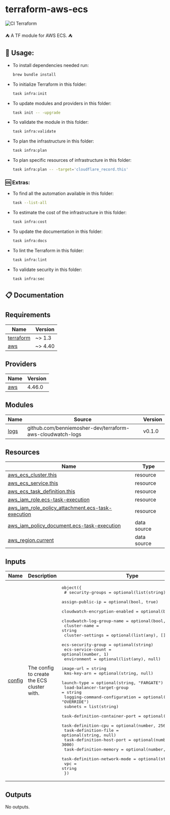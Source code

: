 # terraform-aws-ecs

![CI Terraform](https://github.com/benniemosher-dev/terraform-aws-ecs/actions/workflows/ci-terraform.yml/badge.svg)

⛺️ A TF module for AWS ECS. ⛺

## 📜 Usage:

- To install dependencies needed run:
  ```bash
  brew bundle install
  ```
- To initialize Terraform in this folder:
  ```bash
  task infra:init
  ```
- To update modules and providers in this folder:
  ```bash
  task init -- -upgrade
  ```
- To validate the module in this folder:
  ```bash
  task infra:validate
  ```
- To plan the infrastructure in this folder:
  ```bash
  task infra:plan
  ```
- To plan specific resources of infrastructure in this folder:
  ```bash
  task infra:plan -- -target='cloudflare_record.this'
  ```

### 🆒 Extras:

- To find all the automation available in this folder:
  ```bash
  task --list-all
  ```
- To estimate the cost of the infrastructure in this folder:
  ```bash
  task infra:cost
  ```
- To update the documentation in this folder:
  ```bash
  task infra:docs
  ```
- To lint the Terraform in this folder:
  ```bash
  task infra:lint
  ```
- To validate security in this folder:
  ```bash
  task infra:sec
  ```

## 📋 Documentation

<!-- BEGIN_TF_DOCS -->
## Requirements

| Name | Version |
|------|---------|
| <a name="requirement_terraform"></a> [terraform](#requirement\_terraform) | ~> 1.3 |
| <a name="requirement_aws"></a> [aws](#requirement\_aws) | ~> 4.40 |

## Providers

| Name | Version |
|------|---------|
| <a name="provider_aws"></a> [aws](#provider\_aws) | 4.46.0 |

## Modules

| Name | Source | Version |
|------|--------|---------|
| <a name="module_logs"></a> [logs](#module\_logs) | github.com/benniemosher-dev/terraform-aws-cloudwatch-logs | v0.1.0 |

## Resources

| Name | Type |
|------|------|
| [aws_ecs_cluster.this](https://registry.terraform.io/providers/hashicorp/aws/latest/docs/resources/ecs_cluster) | resource |
| [aws_ecs_service.this](https://registry.terraform.io/providers/hashicorp/aws/latest/docs/resources/ecs_service) | resource |
| [aws_ecs_task_definition.this](https://registry.terraform.io/providers/hashicorp/aws/latest/docs/resources/ecs_task_definition) | resource |
| [aws_iam_role.ecs-task-execution](https://registry.terraform.io/providers/hashicorp/aws/latest/docs/resources/iam_role) | resource |
| [aws_iam_role_policy_attachment.ecs-task-execution](https://registry.terraform.io/providers/hashicorp/aws/latest/docs/resources/iam_role_policy_attachment) | resource |
| [aws_iam_policy_document.ecs-task-execution](https://registry.terraform.io/providers/hashicorp/aws/latest/docs/data-sources/iam_policy_document) | data source |
| [aws_region.current](https://registry.terraform.io/providers/hashicorp/aws/latest/docs/data-sources/region) | data source |

## Inputs

| Name | Description | Type | Default | Required |
|------|-------------|------|---------|:--------:|
| <a name="input_config"></a> [config](#input\_config) | The config to create the ECS cluster with. | <pre>object({<br>    # security-groups                = optional(list(string), [])<br>    assign-public-ip               = optional(bool, true)<br>    cloudwatch-encryption-enabled  = optional(bool, true)<br>    cloudwatch-log-group-name      = optional(bool, null)<br>    cluster-name                   = string<br>    cluster-settings               = optional(list(any), [])<br>    ecs-security-group             = optional(string)<br>    ecs-service-count              = optional(number, 1)<br>    environment                    = optional(list(any), null)<br>    image-url                      = string<br>    kms-key-arn                    = optional(string, null)<br>    launch-type                    = optional(string, "FARGATE")<br>    load-balancer-target-group     = string<br>    logging-command-configuration  = optional(string, "OVERRIDE")<br>    subnets                        = list(string)<br>    task-definition-container-port = optional(number, 3000)<br>    task-definition-cpu            = optional(number, 256)<br>    task-definition-file           = optional(string, null)<br>    task-definition-host-port      = optional(number, 3000)<br>    task-definition-memory         = optional(number, 512)<br>    task-definition-network-mode   = optional(string, "awsvpc")<br>    vpc                            = string<br>  })</pre> | n/a | yes |

## Outputs

No outputs.
<!-- END_TF_DOCS -->

